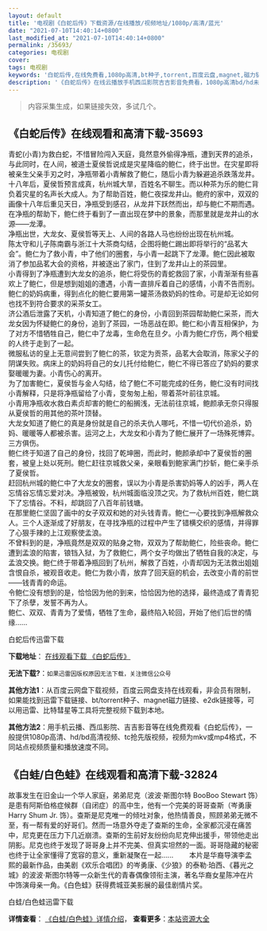 ```yaml
---
layout: default
title: '电视剧《白蛇后传》下载资源/在线播放/视频地址/1080p/高清/蓝光'
date: "2021-07-10T14:40:14+0800"
last_modified_at: "2021-07-10T14:40:14+0800"
permalink: /35693/
categories: 电视剧
cover:
tags: 电视剧
keywords: '白蛇后传,在线免费看,1080p高清,bt种子,torrent,百度云盘,magnet,磁力链,迅雷下载资源'
description: '《白蛇后传》在线云播放手机西瓜影院吉吉影音免费看，1080p高清bd/hd未删减完整版和tc抢先枪版，mkv/mp4格式，附带bt/torrent种子、magnet/磁力链、百度云盘、网盘资源迅雷下载链接'
---
```


>内容采集生成，如果链接失效，多试几个。


## 《白蛇后传》在线观看和高清下载-35693

青蛇(小青)为救白蛇，不惜冒险闯入天庭，竟然意外偷得净瓶，遭到天界的追杀，与此同时，在人间，被道士夏侯哲说成是灾星降临的鲍仁，终于出世。在灾星即将被亲生父亲手刃之时，净瓶带着小青解救了鲍仁，随后小青为躲避追杀跌落龙井。<br />十八年后，夏侯哲预言成真，杭州城大旱，百姓名不聊生。而以种茶为乐的鲍仁背负着灾星的名声长大成人。为了帮助百姓，鲍仁夜探龙井山。鲍府的家中，双双的画像十八年后重见天日，净瓶受到感召，从龙井下跃然而出，却与鲍仁不期而遇。在净瓶的帮助下，鲍仁终于看到了一直出现在梦中的景象，而那里就是龙井山的水源&mdash;—龙潭。<br />净瓶出世，大龙女、夏侯哲等天上、人间的各路人马也纷纷出现在杭州城。<br />陈太守和儿子陈南霸与浙江十大茶商勾结，企图将鲍仁踢出即将举行的&ldquo;品茗大会”。鲍仁为了救小青，中了他们的圈套，与小青一起跳下了龙潭。鲍仁因此被取消了参加品茗大会的资格，并被逐出了家门，住到了龙井山上的茶园里。<br />小青得到了净瓶遭到大龙女的追杀，鲍仁将受伤的青蛇救回了家，小青渐渐有些喜欢上了鲍仁，但是想到姐姐的遭遇，小青一直排斥着自己的感情，小青不告而别。鲍仁的奶妈病重，得到点化的鲍仁要用第一罐茶汤救奶妈的性命。可是却无论如何也找不到符合要求的采茶女工。<br />济公酒后泄露了天机，小青知道了鲍仁的身份，小青回到茶园帮助鲍仁采茶，而大龙女因为怀疑鲍仁的身份，追到了茶园，一场恶战在即。鲍仁和小青互相保护，为了对方不惜牺牲自己，鲍仁中了龙毒，生命危在旦夕。小青为鲍仁疗伤，两个相爱的人终于走到了一起。<br />微服私访的皇上无意间尝到了鲍仁的茶，钦定为贡茶，品茗大会取消，陈家父子的阴谋失败。病床上的奶妈将自己的女儿托付给鲍仁，鲍仁不得已答应了奶妈的要求娶暖暖为妻。小青伤心的离开。<br />为了加害鲍仁，夏侯哲与金人勾结，给了鲍仁不可能完成的任务，鲍仁没有时间找小青解释，只是将净瓶留给了小青，变匆匆上船，带着茶叶前往京城。<br />小青用净瓶收水救白素贞却害的鲍仁的船搁浅，无法前往京城，鲍颜承无奈只得服从夏侯哲的用其他的茶叶顶替。<br />大龙女知道了鲍仁的真是身份就是自己的杀夫仇人哪吒，不惜一切代价追杀，奶妈、暖暖等人都被杀害。运河之上，大龙女和小青为了鲍仁展开了一场殊死博弈。三方俱伤。<br />鲍仁终于知道了自己的身份，找回了乾坤圈，而此时，鲍颜承却中了夏侯哲的圈套，被皇上处以死刑。鲍仁赶往京城救父亲，亲眼看到鲍家满门抄斩，鲍仁亲手杀了夏侯哲。<br />赶回杭州城的鲍仁中了大龙女的圈套，误以为小青是杀害奶妈等人的凶手，两人在忘情谷忘情忘爱对决。净瓶被毁，杭州城面临没顶之灾。为了救杭州百姓，鲍仁跳下了忘情谷。不料，却跳回了八百年前钱塘。<br />在那里鲍仁坚固了画中的女子双双和她的对头钱青青。鲍仁一心要找到净瓶解救众人。三个人逐渐成了好朋友，在寻找净瓶的过程中产生了错横交织的感情，并得罪了心狠手辣的上江观察使孟浪。<br />不曾料到的是，净瓶竟然是双双的贴身之物，双双为了帮助鲍仁，险些丧命。鲍仁遭到孟浪的陷害，锒铛入狱，为了救鲍仁，两个女子均做出了牺牲自我的决定，与孟浪交换。鲍仁终于带着净瓶回到了杭州，解救了百姓，小青却因为无法救出姐姐含恨自杀，被观音收走。鲍仁为救小青，放弃了回天庭的机会，去改变小青的前世——钱青青的命运。<br />令鲍仁没有想到的是，恰恰因为他的到来，恰恰因为他的选择，最终造成了青青犯下了杀孽，发誓不再为人。<br />鲍仁、双双、青青为了爱情，牺牲了生命，最终陷入轮回，开始了他们后世的情缘&hellip;…


白蛇后传迅雷下载

**下载地址**： [在线观看下载 《白蛇后传》](https://www.993dy.com//vod-detail-id-10982.html) 


**无法下载?**：`如果迅雷因版权原因无法下载，关注微信公众号 `

**其他方法1**：从百度云网盘下载视频，百度云网盘支持在线观看，非会员有限制，如果能找到迅雷下载链接、bt/torrent种子、magnet磁力链接、e2dk链接等，可以用迅雷、比特彗星等工具将完整视频下载到本地。

**其他方法2**：用手机云播、西瓜影院、吉吉影音等在线免费观看《白蛇后传》，一般提供1080p高清、hd/bd高清视频、tc抢先版视频，视频为mkv或mp4格式，不同站点视频质量和播放速度不同。


## 《白蛙/白色蛙》在线观看和高清下载-32824

故事发生在旧金山一个华人家庭，弟弟尼克（波波&middot;斯图尔特 BooBoo Stewart 饰）是患有阿斯伯格症候群（自闭症）的高中生，他有一个完美的哥哥查斯（岑勇康 Harry Shum Jr. 饰）。查斯是尼克唯一的倾吐对象，他热情善良，照顾弟弟无微不至，有一帮有爱的好哥们。然而一场意外夺走了查斯的生命，全家都沉浸在痛苦中，尼克更在压力下几近崩溃。查斯的生前好友纷纷向尼克伸出援手，带领他走出阴影。尼克也终于发现了哥哥身上并不完美、但真实坦然的一面。哥哥隐藏的秘密也终于让全家懂得了宽容的意义，重新凝聚在一起...... 　　本片是华裔导演李孟熙的最新作品，由美剧《欢乐合唱团》的岑勇康、《少狼》的泰勒·珀西、《暮光之城》的波波·斯图尔特等一众新生代的青春偶像领衔主演，著名华裔女星陈冲在片中饰演母亲一角。《白色蛙》获得费城亚美影展的最佳剧情片奖。</p>


白蛙/白色蛙迅雷下载

**详情查看**： [《白蛙/白色蛙》详情介绍](/movie/32824/)， **查看更多**：[本站资源大全](/movie/t/all/)

